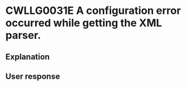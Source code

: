 # CWLLG0031E A configuration error occurred while getting the XML parser.

## Explanation

## User response